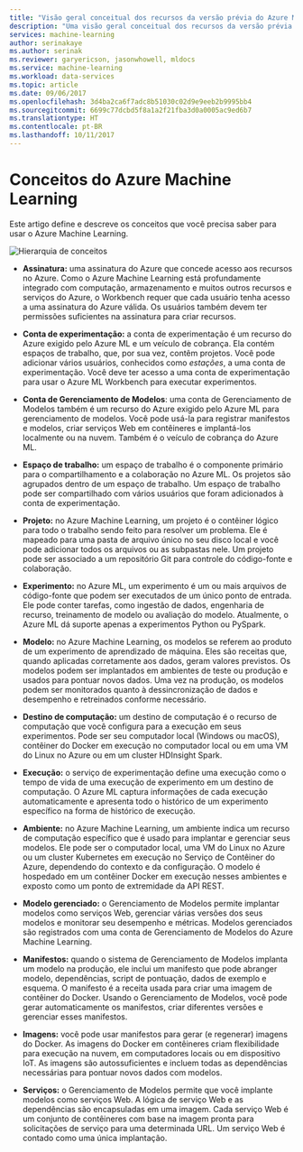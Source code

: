 ```yaml
---
title: "Visão geral conceitual dos recursos da versão prévia do Azure Machine Learning | Microsoft Docs"
description: "Uma visão geral conceitual dos recursos da versão prévia do Azure Machine Learning, como assinaturas, contas, espaços de trabalho, projetos, etc."
services: machine-learning
author: serinakaye
ms.author: serinak
ms.reviewer: garyericson, jasonwhowell, mldocs
ms.service: machine-learning
ms.workload: data-services
ms.topic: article
ms.date: 09/06/2017
ms.openlocfilehash: 3d4ba2ca6f7adc8b51030c02d9e9eeb2b9995bb4
ms.sourcegitcommit: 6699c77dcbd5f8a1a2f21fba3d0a0005ac9ed6b7
ms.translationtype: HT
ms.contentlocale: pt-BR
ms.lasthandoff: 10/11/2017
---
```

# <a name="azure-machine-learning---concepts"></a>Conceitos do Azure Machine Learning

Este artigo define e descreve os conceitos que você precisa saber para usar o Azure Machine Learning. 

![Hierarquia de conceitos](media/overview-general-concepts/hierarchy.png)

- **Assinatura:** uma assinatura do Azure que concede acesso aos recursos no Azure. Como o Azure Machine Learning está profundamente integrado com computação, armazenamento e muitos outros recursos e serviços do Azure, o Workbench requer que cada usuário tenha acesso a uma assinatura do Azure válida. Os usuários também devem ter permissões suficientes na assinatura para criar recursos.


- **Conta de experimentação:** a conta de experimentação é um recurso do Azure exigido pelo Azure ML e um veículo de cobrança. Ela contém espaços de trabalho, que, por sua vez, contêm projetos. Você pode adicionar vários usuários, conhecidos como _estações_, a uma conta de experimentação. Você deve ter acesso a uma conta de experimentação para usar o Azure ML Workbench para executar experimentos. 


- **Conta de Gerenciamento de Modelos**: uma conta de Gerenciamento de Modelos também é um recurso do Azure exigido pelo Azure ML para gerenciamento de modelos. Você pode usá-la para registrar manifestos e modelos, criar serviços Web em contêineres e implantá-los localmente ou na nuvem. Também é o veículo de cobrança do Azure ML.


- **Espaço de trabalho:** um espaço de trabalho é o componente primário para o compartilhamento e a colaboração no Azure ML. Os projetos são agrupados dentro de um espaço de trabalho. Um espaço de trabalho pode ser compartilhado com vários usuários que foram adicionados à conta de experimentação.


- **Projeto:** no Azure Machine Learning, um projeto é o contêiner lógico para todo o trabalho sendo feito para resolver um problema. Ele é mapeado para uma pasta de arquivo único no seu disco local e você pode adicionar todos os arquivos ou as subpastas nele. Um projeto pode ser associado a um repositório Git para controle do código-fonte e colaboração.  

- **Experimento:** no Azure ML, um experimento é um ou mais arquivos de código-fonte que podem ser executados de um único ponto de entrada. Ele pode conter tarefas, como ingestão de dados, engenharia de recurso, treinamento de modelo ou avaliação do modelo. Atualmente, o Azure ML dá suporte apenas a experimentos Python ou PySpark.


- **Modelo:** no Azure Machine Learning, os modelos se referem ao produto de um experimento de aprendizado de máquina. Eles são receitas que, quando aplicadas corretamente aos dados, geram valores previstos. Os modelos podem ser implantados em ambientes de teste ou produção e usados para pontuar novos dados. Uma vez na produção, os modelos podem ser monitorados quanto à dessincronização de dados e desempenho e retreinados conforme necessário. 

- **Destino de computação:** um destino de computação é o recurso de computação que você configura para a execução em seus experimentos. Pode ser seu computador local (Windows ou macOS), contêiner do Docker em execução no computador local ou em uma VM do Linux no Azure ou em um cluster HDInsight Spark.


- **Execução:** o serviço de experimentação define uma execução como o tempo de vida de uma execução de experimento em um destino de computação. O Azure ML captura informações de cada execução automaticamente e apresenta todo o histórico de um experimento específico na forma de histórico de execução.

- **Ambiente:** no Azure Machine Learning, um ambiente indica um recurso de computação específico que é usado para implantar e gerenciar seus modelos. Ele pode ser o computador local, uma VM do Linux no Azure ou um cluster Kubernetes em execução no Serviço de Contêiner do Azure, dependendo do contexto e da configuração. O modelo é hospedado em um contêiner Docker em execução nesses ambientes e exposto como um ponto de extremidade da API REST.


- **Modelo gerenciado:** o Gerenciamento de Modelos permite implantar modelos como serviços Web, gerenciar várias versões dos seus modelos e monitorar seu desempenho e métricas. Modelos gerenciados são registrados com uma conta de Gerenciamento de Modelos do Azure Machine Learning.

- **Manifestos:** quando o sistema de Gerenciamento de Modelos implanta um modelo na produção, ele inclui um manifesto que pode abranger modelo, dependências, script de pontuação, dados de exemplo e esquema. O manifesto é a receita usada para criar uma imagem de contêiner do Docker. Usando o Gerenciamento de Modelos, você pode gerar automaticamente os manifestos, criar diferentes versões e gerenciar esses manifestos. 


- **Imagens:** você pode usar manifestos para gerar (e regenerar) imagens do Docker. As imagens do Docker em contêineres criam flexibilidade para execução na nuvem, em computadores locais ou em dispositivo IoT. As imagens são autossuficientes e incluem todas as dependências necessárias para pontuar novos dados com modelos. 

- **Serviços:** o Gerenciamento de Modelos permite que você implante modelos como serviços Web. A lógica de serviço Web e as dependências são encapsuladas em uma imagem. Cada serviço Web é um conjunto de contêineres com base na imagem pronta para solicitações de serviço para uma determinada URL. Um serviço Web é contado como uma única implantação.
